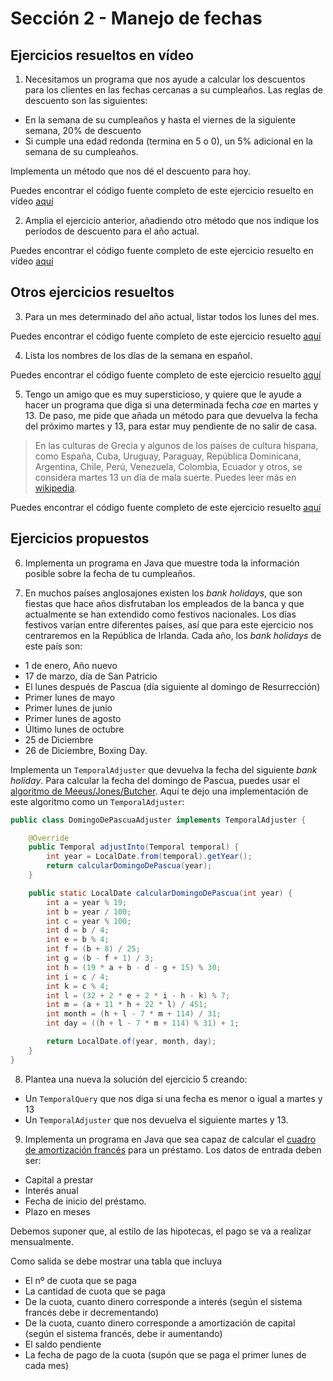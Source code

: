 # Sección 2 - Manejo de fechas

## Ejercicios resueltos en vídeo

1. Necesitamos un programa que nos ayude a calcular los descuentos para los clientes en las fechas cercanas a su cumpleaños. Las reglas de descuento son las siguientes:

- En la semana de su cumpleaños y hasta el viernes de la siguiente semana, 20% de descuento
- Si cumple una edad redonda (termina en 5 o 0), un 5% adicional en la semana de su cumpleaños.

Implementa un método que nos dé el descuento para hoy.

Puedes encontrar el código fuente completo de este ejercicio resuelto en vídeo [aquí](../../Ejemplos/02.8_Ejercicio01/)

2. Amplia el ejercicio anterior, añadiendo otro método que nos indique los períodos de descuento para el año actual.

Puedes encontrar el código fuente completo de este ejercicio resuelto en vídeo [aquí](../../Ejemplos/02.9_Ejercicio02/)

## Otros ejercicios resueltos

3. Para un mes determinado del año actual, listar todos los lunes del mes.

Puedes encontrar el código fuente completo de este ejercicio resuelto [aquí](./S02E03/)

4. Lista los nombres de los días de la semana en español.

Puedes encontrar el código fuente completo de este ejercicio resuelto [aquí](./S02E04/)

5. Tengo un amigo que es muy supersticioso, y quiere que le ayude a hacer un programa que diga si una determinada fecha _cae_ en martes y 13. De paso, me pide que añada un método para que devuelva la fecha del próximo martes y 13, para estar muy pendiente de no salir de casa.

> En las culturas de Grecia y algunos de los países de cultura hispana, como España, Cuba, Uruguay, Paraguay, República Dominicana, Argentina, Chile, Perú, Venezuela, Colombia, Ecuador y otros, se considera martes 13 un día de mala suerte. Puedes leer más en [wikipedia](https://es.wikipedia.org/wiki/Martes_13).

Puedes encontrar el código fuente completo de este ejercicio resuelto [aquí](./S02E05/)

## Ejercicios propuestos

6. Implementa un programa en Java que muestre toda la información posible sobre la fecha de tu cumpleaños.

7. En muchos países anglosajones existen los _bank holidays_, que son fiestas que hace años disfrutaban los empleados de la banca y que actualmente se han extendido como festivos nacionales. Los días festivos varían entre diferentes países, así que para este ejercicio nos centraremos en la República de Irlanda. Cada año, los _bank holidays_ de este país son:

- 1 de enero, Año nuevo
- 17 de marzo, día de San Patricio
- El lunes después de Pascua (día siguiente al domingo de Resurrección)
- Primer lunes de mayo
- Primer lunes de junio
- Primer lunes de agosto
- Último lunes de octubre
- 25 de Diciembre
- 26 de Diciembre, Boxing Day.
 
Implementa un `TemporalAdjuster` que devuelva la fecha del siguiente _bank holiday_. Para calcular la fecha del domingo de Pascua, puedes usar el [algoritmo de Meeus/Jones/Butcher](https://es.frwiki.wiki/wiki/Calcul_de_la_date_de_P%C3%A2ques_selon_la_m%C3%A9thode_de_Meeus). Aquí te dejo una implementación de este algoritmo como un `TemporalAdjuster`:

```java
public class DomingoDePascuaAdjuster implements TemporalAdjuster {

    @Override
    public Temporal adjustInto(Temporal temporal) {
        int year = LocalDate.from(temporal).getYear();
        return calcularDomingoDePascua(year);
    }

    public static LocalDate calcularDomingoDePascua(int year) {
        int a = year % 19;
        int b = year / 100;
        int c = year % 100;
        int d = b / 4;
        int e = b % 4;
        int f = (b + 8) / 25;
        int g = (b - f + 1) / 3;
        int h = (19 * a + b - d - g + 15) % 30;
        int i = c / 4;
        int k = c % 4;
        int l = (32 + 2 * e + 2 * i - h - k) % 7;
        int m = (a + 11 * h + 22 * l) / 451;
        int month = (h + l - 7 * m + 114) / 31;
        int day = ((h + l - 7 * m + 114) % 31) + 1;

        return LocalDate.of(year, month, day);
    }
}
```

8. Plantea una nueva la solución del ejercicio 5 creando:

- Un `TemporalQuery` que nos diga si una fecha es menor o igual a martes y 13
- Un `TemporalAdjuster` que nos devuelva el siguiente martes y 13.

9. Implementa un programa en Java que sea capaz de calcular el [cuadro de amortización francés](https://es.wikipedia.org/wiki/Pr%C3%A9stamo_franc%C3%A9s) para un préstamo. Los datos de entrada deben ser:

- Capital a prestar
- Interés anual
- Fecha de inicio del préstamo.
- Plazo en meses

Debemos suponer que, al estilo de las hipotecas, el pago se va a realizar mensualmente.

Como salida se debe mostrar una tabla que incluya

- El nº de cuota que se paga
- La cantidad de cuota que se paga
- De la cuota, cuanto dinero corresponde a interés (según el sistema francés debe ir decrementando)
- De la cuota, cuanto dinero corresponde a amortización de capital (según el sistema francés, debe ir aumentando)
- El saldo pendiente
- La fecha de pago de la cuota (supón que se paga el primer lunes de cada mes)
